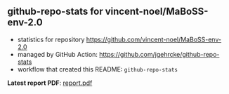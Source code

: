 ## github-repo-stats for vincent-noel/MaBoSS-env-2.0

- statistics for repository https://github.com/vincent-noel/MaBoSS-env-2.0
- managed by GitHub Action: https://github.com/jgehrcke/github-repo-stats
- workflow that created this README: `github-repo-stats`

**Latest report PDF**: [report.pdf](https://github.com/vincent-noel/MaBoSS-env-2.0/raw/github-repo-stats/vincent-noel/MaBoSS-env-2.0/latest-report/report.pdf)

